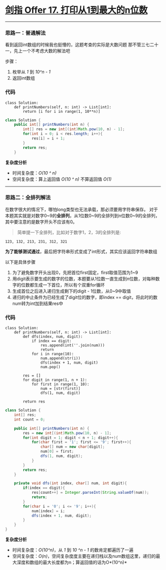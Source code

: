 # [剑指 Offer 17. 打印从1到最大的n位数](https://leetcode-cn.com/problems/da-yin-cong-1dao-zui-da-de-nwei-shu-lcof/)
***
### 思路一：普通解法
看到返回int数组的时候我也挺懵的，这题考查的实际是大数问题
那不管三七二十一，先上一个不考虑大数的解法吧

步骤：
1. 枚举从 *1* 到 *10^n - 1*
2. 返回int数组
### 代码
```Python3 []
class Solution:
    def printNumbers(self, n: int) -> List[int]:
        return [i for i in range(1, 10**n)]
```

```Java []
class Solution {
    public int[] printNumbers(int n) {
        int[] res = new int[(int)Math.pow(10, n) - 1];
        for(int i = 0; i < res.length; i++){
            res[i] = i + 1;
        }
        return res;
    }
```

**复杂度分析**
- 时间复杂度：*O(10 ^ n)*
- 空间复杂度：算上返回值 *O(10 ^ n)* 不算返回值 *O(1)*
***
### 思路二：全排列解法
在数字很大的情况下，哪怕long类型也无法承载，那必须要用字符串保存。
对于本题其实就是对数字0~9的**全排列**，从1位数0~9的全排列到n位数0~9的全排列，其中要注意的是数字开头不应该有0。
>简单提一下全排列，比如对于数字1，2，3的全排列是:
```
123, 132, 213, 231, 312, 321
```
**为了能够测试通过**，最后把字符串形式变成了int形式，其实应该返回字符串数组

以下是具体步骤
1. 为了避免数字开头出现0，先把首位first固定，first取值范围为1~9
2. 用digit表示要生成的数字的位数，本题要从1位数一直生成到n位数，对每种数字的位数都生成一下首位，所以有个双重for循环
3. 生成首位之后进入递归生成剩下的digit - 1位数，从0~9中取值
4. 递归的中止条件为已经生成了digit位的数字，即index == digit，将此时的数num转为int加到结果res中


### 代码
```Python3 []
class Solution:
    def printNumbers(self, n: int) -> List[int]:
        def dfs(index, num, digit):
            if index == digit:
                res.append(int(''.join(num)))
                return
            for i in range(10):
                num.append(str(i))
                dfs(index + 1, num, digit)
                num.pop()

        res = []
        for digit in range(1, n + 1):
            for first in range(1, 10):
                num = [str(first)]
                dfs(1, num, digit)
        
        return res
```

```Java []
class Solution {
    int[] res;
    int count = 0;

    public int[] printNumbers(int n) {
        res = new int[(int)Math.pow(10, n) - 1];
        for(int digit = 1; digit < n + 1; digit++){
            for(char first = '1'; first <= '9'; first++){
                char[] num = new char[digit];
                num[0] = first;
                dfs(1, num, digit);
            }
        }
        return res;
    }

    private void dfs(int index, char[] num, int digit){
        if(index == digit){
            res[count++] = Integer.parseInt(String.valueOf(num));
            return;
        }
        for(char i = '0'; i <= '9'; i++){
            num[index] = i;
            dfs(index + 1, num, digit);
        }
    }
}
```

**复杂度分析**
- 时间复杂度：*O(10^n)*，从 *1* 到 *10 ^n - 1* 的数肯定都遍历了一遍
- 空间复杂度：*O(n)*，空间复杂度度主要在递归栈以及num数组这里，递归的最大深度和数组的最大长度都为n；算返回值的话为O*(10^n)*